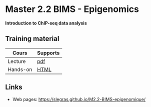 # Master 2.2 BIMS - Epigenomics

**Introduction to ChIP-seq data analysis**


## Training material

| Cours | Supports |
|----------------------------------|----------|
| Lecture | [pdf](M2_2-BIMS-epigenomique.pdf) |
| Hands-on | [HTML](hands-on/hands-on_empty.html) |

## Links
- Web pages: <https://slegras.github.io/M2.2-BIMS-epigenomique/>

